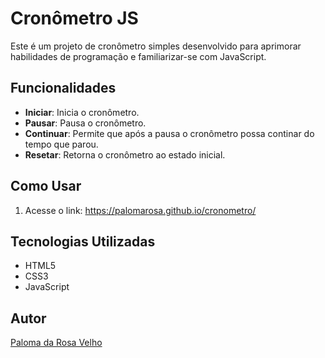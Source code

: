 # Cronômetro JS

Este é um projeto de cronômetro simples desenvolvido para aprimorar habilidades de programação e familiarizar-se com JavaScript.

## Funcionalidades

- **Iniciar**: Inicia o cronômetro.
- **Pausar**: Pausa o cronômetro.
- **Continuar**: Permite que após a pausa o cronômetro possa continar do tempo que parou.
- **Resetar**: Retorna o cronômetro ao estado inicial.

## Como Usar

1. Acesse o link: https://palomarosa.github.io/cronometro/

## Tecnologias Utilizadas

- HTML5
- CSS3
- JavaScript

## Autor

[Paloma da Rosa Velho](https://github.com/PalomaRosa)
